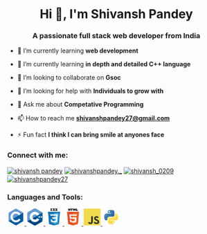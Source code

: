 <h1 align="center">Hi 👋, I'm Shivansh Pandey</h1>
<h3 align="center">A passionate full stack web developer from India</h3>


- 🔭 I’m currently learning **web development**

- 🌱 I’m currently learning **in depth and detailed C++ language**

- 👯 I’m looking to collaborate on **Gsoc**

- 🤝 I’m looking for help with **Individuals to grow with**

- 💬 Ask me about **Competative Programming**

- 📫 How to reach me **shivanshpandey27@gmail.com**

- ⚡ Fun fact **I think I can bring smile at anyones face**

<h3 align="left">Connect with me:</h3>
<p align="left">
<a href="https://linkedin.com/in/shivansh pandey" target="blank"><img align="center" src="https://raw.githubusercontent.com/rahuldkjain/github-profile-readme-generator/master/src/images/icons/Social/linked-in-alt.svg" alt="shivansh pandey" height="30" width="40" /></a>
<a href="https://instagram.com/shivanshpandey._" target="blank"><img align="center" src="https://raw.githubusercontent.com/rahuldkjain/github-profile-readme-generator/master/src/images/icons/Social/instagram.svg" alt="shivanshpandey._" height="30" width="40" /></a>
<a href="https://www.codechef.com/users/shivansh_0209" target="blank"><img align="center" src="https://cdn.jsdelivr.net/npm/simple-icons@3.1.0/icons/codechef.svg" alt="shivansh_0209" height="30" width="40" /></a>
<a href="https://codeforces.com/profile/shivanshpandey27" target="blank"><img align="center" src="https://raw.githubusercontent.com/rahuldkjain/github-profile-readme-generator/master/src/images/icons/Social/codeforces.svg" alt="shivanshpandey27" height="30" width="40" /></a>
</p>

<h3 align="left">Languages and Tools:</h3>
<p align="left"> <a href="https://www.cprogramming.com/" target="_blank" rel="noreferrer"> <img src="https://raw.githubusercontent.com/devicons/devicon/master/icons/c/c-original.svg" alt="c" width="40" height="40"/> </a> <a href="https://www.w3schools.com/cpp/" target="_blank" rel="noreferrer"> <img src="https://raw.githubusercontent.com/devicons/devicon/master/icons/cplusplus/cplusplus-original.svg" alt="cplusplus" width="40" height="40"/> </a> <a href="https://www.w3schools.com/css/" target="_blank" rel="noreferrer"> <img src="https://raw.githubusercontent.com/devicons/devicon/master/icons/css3/css3-original-wordmark.svg" alt="css3" width="40" height="40"/> </a> <a href="https://www.w3.org/html/" target="_blank" rel="noreferrer"> <img src="https://raw.githubusercontent.com/devicons/devicon/master/icons/html5/html5-original-wordmark.svg" alt="html5" width="40" height="40"/> </a> <a href="https://developer.mozilla.org/en-US/docs/Web/JavaScript" target="_blank" rel="noreferrer"> <img src="https://raw.githubusercontent.com/devicons/devicon/master/icons/javascript/javascript-original.svg" alt="javascript" width="40" height="40"/> </a> <a href="https://www.python.org" target="_blank" rel="noreferrer"> <img src="https://raw.githubusercontent.com/devicons/devicon/master/icons/python/python-original.svg" alt="python" width="40" height="40"/> </a> </p>
